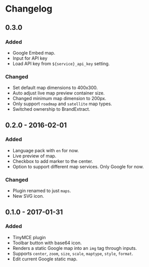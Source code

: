 # Changelog

## 0.3.0
### Added
- Google Embed map.
- Input for API key
- Load API key from `${service}_api_key` setting.

### Changed
- Set default map dimensions to 400x300.
- Auto adjust live map preview container size.
- Changed minimum map dimension to 200px.
- Only support `roadmap` and `satellite` map types.
- Switched ownership to BrandExtract.

## 0.2.0 - 2016-02-01
### Added
- Language pack with `en` for now.
- Live preview of map.
- Checkbox to add marker to the center.
- Option to support different map services. Only Google for now.

### Changed
- Plugin renamed to just `maps`.
- New SVG icon.

## 0.1.0 - 2017-01-31
### Added
- TinyMCE plugin
- Toolbar button with base64 icon.
- Renders a static Google map into an `img` tag through inputs.
- Supports `center`, `zoom`, `size`, `scale`, `maptype`, `style`, `format`.
- Edit current Google static map.
